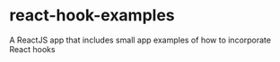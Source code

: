 # react-hook-examples
A ReactJS app that includes small app examples of how to incorporate React hooks
